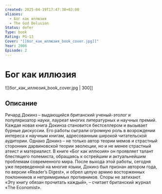```yaml
---
created: 2025-04-19T17:47:38+03:00
aliases:
  - Бог как иллюзия
  - The God Delusion
Status: defer
Type: book
Rating: PG-13
Cover: "[[бог_как_иллюзия_book_cover.jpg]]"
Year: 2006
Episode: 2
---
```


# Бог как иллюзия

![[бог_как_иллюзия_book_cover.jpg | 300]]

## Описание

Ричард Докинз – выдающийся британский ученый-этолог и популяризатор науки, лауреат многих литературных и научных премий. Каждая новая книга Докинза становится бестселлером и вызывает бурные дискуссии. Его работы сыграли огромную роль в возрождении интереса к научным книгам, адресованным широкой читательской аудитории. Однако Докинз – не только автор теории мемов и страстный сторонник дарвиновской теории эволюции, но и не менее страстный атеист и материалист. В книге «Бог как иллюзия» он проявляет талант блестящего полемиста, обращаясь к острейшим и актуальнейшим проблемам современного мира. После выхода этой работы, сегодня уже переведенной на многие языки, Докинз был признан автором года, по версии «Reader’s Digest», и обрел целую армию восторженных поклонников и непримиримых противников. Споры не затихают.  
«Эту книгу обязан прочитать каждый», – считает британский журнал «The Economist».
